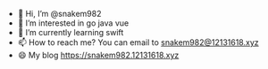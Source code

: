 - 👋 Hi, I’m @snakem982
- 👀 I’m interested in go java vue
- 🌱 I’m currently learning swift
- 📫 How to reach me? You can email to snakem982@12131618.xyz
- 😄 My blog https://snakem982.12131618.xyz
  
<!---
snakem982/snakem982 is a ✨ special ✨ repository because its `README.md` (this file) appears on your GitHub profile.
You can click the Preview link to take a look at your changes.
--->
